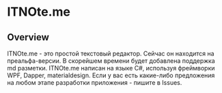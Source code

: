 ﻿# ITNOte.me
## Overview
ITNOte.me - это простой текстовый редактор. Сейчас он находится на преальфа-версии. В скорейшем времени будет 
добавлена поддержка md разметки. ITNOte.me написан на языке C#, используя фреймворки WPF, Dapper, materialdesign. Если 
у вас есть какие-либо предложения на любом этапе разработки приложения - пишите в Issues.
